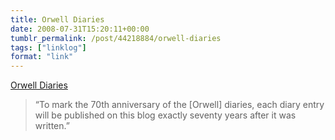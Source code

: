 ```yaml
---
title: Orwell Diaries
date: 2008-07-31T15:20:11+00:00
tumblr_permalink: /post/44218884/orwell-diaries
tags: ["linklog"]
format: "link"
---
```


[Orwell Diaries][1]

> &ldquo;To mark the 70th anniversary of the [Orwell] diaries, each diary entry will be published on this blog exactly seventy years after it was written.&rdquo;

[1]: http://orwelldiaries.wordpress.com/
